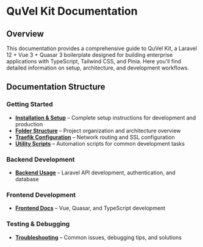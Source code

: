 # QuVel Kit Documentation

## Overview

This documentation provides a comprehensive guide to QuVel Kit, a Laravel 12 + Vue 3 + Quasar 3 boilerplate designed for building enterprise applications with TypeScript, Tailwind CSS, and Pinia. Here you'll find detailed information on setup, architecture, and development workflows.

## Documentation Structure

### Getting Started

- **[Installation & Setup](./getting-started.md)** – Complete setup instructions for development and production
- **[Folder Structure](./folder-structure.md)** – Project organization and architecture overview
- **[Traefik Configuration](./traefik-structure.md)** – Network routing and SSL configuration
- **[Utility Scripts](./scripts.md)** – Automation scripts for common development tasks

### Backend Development

- **[Backend Usage](./backend-usage.md)** – Laravel API development, authentication, and database

### Frontend Development

- **[Frontend Docs](./frontend/README.md)** – Vue, Quasar, and TypeScript development

### Testing & Debugging

- **[Troubleshooting](./troubleshooting.md)** – Common issues, debugging tips, and solutions

